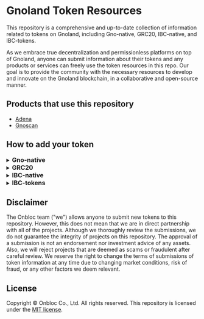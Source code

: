 # Gnoland Token Resources
This repository is a comprehensive and up-to-date collection of information related to tokens on Gnoland, including Gno-native, GRC20, IBC-native, and IBC-tokens.

 As we embrace true decentralization and permissionless platforms on top of Gnoland, anyone can submit information about their tokens and any products or services can freely use the token resources in this repo. Our goal is to provide the community with the necessary resources to develop and innovate on the Gnoland blockchain, in a collaborative and open-source manner.

## Products that use this repository
- [Adena](https://adena.app/)
- [Gnoscan](https://gnoscan.io/)

## How to add your token

<details>
  <summary><h2 style='display: inline; font-size: 16px'>Gno-native</h2></summary>

1. Fork this repo to your own GitHub account
2. Clone your fork and create a new branch

   ```shell
   git clone git@GitHub.com:YOUR_ACCOUNT/gno-token-resource.git
   cd gno-token-resource
   git branch <branch_name>
   git checkout <branch_name>
   ```

3. Add information about your token to be displayed
   - Required information:
     - `name`: The name of your token to be displayed. Please make the first letter capital.
     - `denom`: The denom of your token.
     - `symbol`: A short version of your token name, AKA a ticker. Please make all letters capital.
     - `decimals`: The decimals of your token.
     - `description`: A description of your token. You can write up to 1500 letters. 
     - `website_url`: The Website URL of your token. 
     - `image`: The image route of your token. 
         - Use the `svg` format and make the file's name as <YOUR-TOKEN-SYMBOL.svg>
         - Add the image file in `/images/gno-native` folder.


4. Make the name of your json file as <YOUR-TOKEN-SYMBOL.json>, and locate it in `/tokens/gno-native/<YOUR-TOKEN-SYMBOL>.json`

---

  ```json
  // An example with Gnoland
  // gnot.json file located in /tokens/gno-native/
  [
    {
      "name": "Gnoland", 
      "denom": "ugnot", 
      "symbol": "GNOT",
      "decimals": 6, 
      "description": "Gno.land is a layer-1 blockchain that integrates a series of cutting-edge technologies, including Tendermint2, GnoVM, the Proof-of-Contribution consensus mechanism, on-chain governance through a new DAO framework with support for sub-DAOs, and a unique licensing model that enables built-in monetization of open-source code.", 
      "website_url": "https://gno.land/",
      "image": "/images/gno-native/gnot.svg",
    }
  ]
  ```

5. Commit and push to your forked repo

   ```shell
   git add -A
   git commit -m “Add <YOUR-TOKEN-SYMBOL>”
   git push origin <branch_name>
   ```

6. Make a pull request from your forked repo to `main`
</details>


<details>
  <summary><h2 style='display: inline; font-size: 16px'>GRC20</h2></summary>

1. Fork this repo to your own GitHub account
2. Clone your fork and create a new branch

   ```shell
   git clone git@GitHub.com:YOUR_ACCOUNT/gno-token-resource.git
   cd gno-token-resource
   git branch <branch_name>
   git checkout <branch_name>
   ```

3. Add information about your token to be displayed
   - Required information:
     - `name`: The name of your token to be displayed. Please capitalize the first letter.
     - `pkg_path`: The package path of your GRC20 realm.
     - `symbol`: The abbreviation your token's name, AKA the ticker. Please capitalize all letters.
     - `decimals`: The decimals of your token.
     - `description`: A description of your token. You can write up to 1500 letters. 
     - `website_url`: The Website URL of your token. 
     - `image`: The image route of your token. 
         - Use the `svg` format and make the file's name as <YOUR-TOKEN-SYMBOL.svg>
         - Add the image file in `/images/grc20` folder.


4. Make the name of your json file as <YOUR-TOKEN-SYMBOL.json>, and locate it in `/tokens/grc20/<YOUR-TOKEN-SYMBOL>.json`

---

  ```json
  // An example with Foo
  // foo.json file located in /tokens/grc20/
  [
    {
      "name": "Foo", 
      "pkg_path": "gno.land/r/demo/foo20", 
      "symbol": "FOO",
      "decimals": 4, 
      "description": "Foo is a test realm of GRC20", 
      "website_url": "https://foo.com",
      "image": "/images/grc20/foo.svg",
    }
  ]
  ```

5. Commit and push to your forked repo

   ```shell
   git add -A
   git commit -m “Add <YOUR-TOKEN-SYMBOL>”
   git push origin <branch_name>
   ```

6. Make a pull request from your forked repo to `main`
</details>


<details>
  <summary><h2 style='display: inline; font-size: 16px'>IBC-native</h2></summary>

1. Fork this repo to your own github account
2. Clone fork and create new branch

   ```shell
   git clone git@GitHub.com:YOUR_ACCOUNT/gno-token-resource.git
   cd gno-token-resource
   git branch <branch_name>
   git checkout <branch_name>
   ```

3. Add information about your token to be displayed
   - Required information:
     - `name`: The name of your token to be displayed. Please capitalize the first letter.
     - `denom`: The denom of your token.
     - `chain`: The origin chain that the token was issued from.
     - `symbol`: The abbreviation your token's name, AKA the ticker. Please capitalize all letters.
     - `decimals`: The decimals of your token.
     - `description`: A description of your token. You can write up to 1500 letters. 
     - `website_url`: The Website URL of your token. 
     - `image`: The image route of your token. 
         - Use the `svg` format and make the file's name as <YOUR-TOKEN-SYMBOL.svg>
         - Add the image file in `/images/ibc-native` folder.


4. Make the name of your json file as <YOUR-TOKEN-SYMBOL.json>, and locate it in `/tokens/ibc-native/<YOUR-TOKEN-SYMBOL>.json`

---

  ```json
  // An example with Cosmos
  // atom.json file located in /tokens/ibc-native/
  [
    {
      "name": "Cosmos", 
      "denom": "uatom", 
      "symbol": "ATOM",
      "decimals": 6, 
      "description": "The ATOM token is the native token of the Cosmos Hub. In return for securing the Hub's services by staking ATOM, transaction fees and staking rewards are distributed to the Cosmos Hub.", 
      "website_url": "https://cosmos.network/",
      "image": "/images/ibc-native/atom.svg",
    }
  ]
  ```

5. Commit and push to your forked repo

   ```shell
   git add -A
   git commit -m “Add <YOUR-TOKEN-SYMBOL>”
   git push origin <branch_name>
   ```

6. Make a pull request from your forked repo to `main`
</details>


<details>
  <summary><h2 style='display: inline; font-size: 16px'>IBC-tokens</h2></summary>

1. Fork this repo to your own GitHub account
2. Clone your fork and create a new branch

   ```shell
   git clone git@GitHub.com:YOUR_ACCOUNT/gno-token-resource.git
   cd gno-token-resource
   git branch <branch_name>
   git checkout <branch_name>
   ```

3. Add information about your token to be displayed
   - Required information:
     - `denom`: The denom of your token.
     - `origin_chain`: The origin chain that your token was issued from.
     - `origin_denom`: The origin denom of your token.
     - `origin_type`: The origin type of your token (staking, native, pool, ibc, bridge, cw20, erc20).
     - `symbol`: The abbreviation your token's name, AKA the ticker. Please capitalize all letters.
     - `decimals`: The decimals of your token.
     - `path`: The path way that your IBC token has traveled through from the origin chain.
     - `channel`: The channel of the chain that your IBC token is currently at.
     - `port`: The port of your IBC tokens.
     - `image`: The image route of your token. 
         - Use the `svg` format and make the file's name as <YOUR-TOKEN-SYMBOL.svg>
         - Add the image file in `/images/ibc-tokens` folder.


4. Make the name of your json file as <YOUR-TOKEN-SYMBOL.json>, and locate it in `/tokens/ibc-tokens/atom.json`

---

  ```json
  // An example with Cosmos
  // atom.json file located in /tokens/ibc-tokens/
  [
    {
      "denom": "ibc/27394FB092D2ECCD56123C74F36E4C1F926001CEADA9CA97EA622B25F41E5EB2",
      "origin_chain": "cosmos",
      "origin_denom": "uatom",
      "origin_type": "native",
      "symbol": "ATOM",
      "decimals": 6,
      "path": "cosmos>osmosis", //The IBC Atom token is on the Osmosis chain
      "channel": "channel-0", //A channel of the Osmosis chain 
      "port": "transfer",
      "image": "/images/ibc-tokens/atom.svg", //Optional
    }
  ]
  ```

5. Commit and push to your forked repo

   ```shell
   git add -A
   git commit -m “Add <YOUR-TOKEN-SYMBOL>”
   git push origin <branch_name>
   ```

6. Make a pull request from your forked repo to `main`
</details>



## Disclaimer
The Onbloc team ("we") allows anyone to submit new tokens to this repository. However, this does not mean that we are in direct partnership with all of the projects. Although we thoroughly review the submissions, we do not guarantee the integrity of projects on this repository. The approval of a submission is not an endorsement nor investment advice of any assets. Also, we will reject projects that are deemed as scams or fraudulent after careful review. We reserve the right to change the terms of submissions of token information at any time due to changing market conditions, risk of fraud, or any other factors we deem relevant.

## License
Copyright © Onbloc Co., Ltd. All rights reserved. This repository is licensed under the [MIT license](https://GitHub.com/onbloc/gno-token-resource/blob/main/LICENSE).
